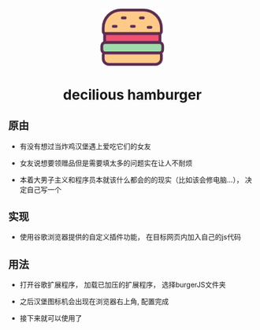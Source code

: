 <p align="center"><img width="130" src="https://github.com/nelhu/dailyTools/raw/master/burgerkingJS/burger_color.png"></p>
<h1 align="center" >decilious hamburger</h1>

## 原由

- 有没有想过当炸鸡汉堡遇上爱吃它们的女友

- 女友说想要领赠品但是需要填太多的问题实在让人不耐烦

- 本着大男子主义和程序员本就该什么都会的的现实（比如该会修电脑...）， 决定自己写一个

## 实现

- 使用谷歌浏览器提供的自定义插件功能， 在目标网页内加入自己的js代码

## 用法

- 打开谷歌扩展程序， 加载已加压的扩展程序， 选择burgerJS文件夹

- 之后汉堡图标机会出现在浏览器右上角, 配置完成

- 接下来就可以使用了

